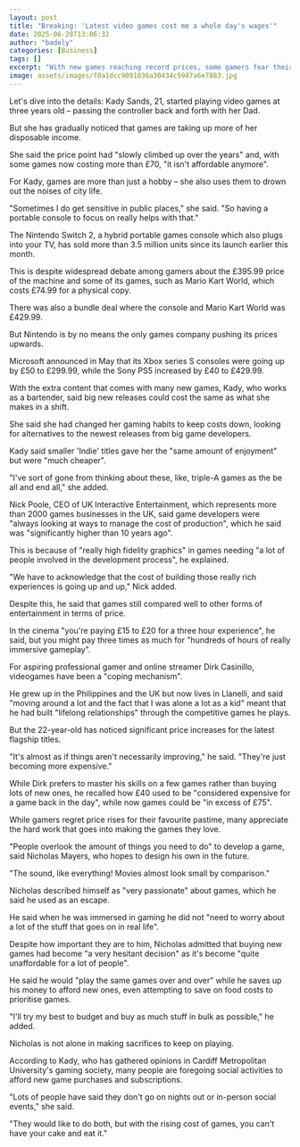 ```yaml
---
layout: post
title: "Breaking: 'Latest video games cost me a whole day's wages'"
date: 2025-06-28T13:06:32
author: "badely"
categories: [Business]
tags: []
excerpt: "With new games reaching record prices, some gamers fear their favourite hobby is becoming unaffordable."
image: assets/images/f0a1dcc9091036a30434c5987a6e7883.jpg
---
```


Let's dive into the details: Kady Sands, 21, started playing video games at three years old – passing the controller back and forth with her Dad. 

But she has gradually noticed that games are taking up more of her disposable income.

She said the price point had "slowly climbed up over the years" and, with some games now costing more than £70, "it isn't affordable anymore".

For Kady, games are more than just a hobby – she also uses them to drown out the noises of city life.

"Sometimes I do get sensitive in public places," she said. "So having a portable console to focus on really helps with that."

The Nintendo Switch 2, a hybrid portable games console which also plugs into your TV, has sold more than 3.5 million units since its launch earlier this month. 

This is despite widespread debate among gamers about the £395.99 price of the machine and some of its games, such as Mario Kart World, which costs £74.99 for a physical copy. 

There was also a bundle deal where the console and Mario Kart World was £429.99.

But Nintendo is by no means the only games company pushing its prices upwards. 

Microsoft announced in May that its Xbox series S consoles were going up by £50 to £299.99, while the Sony PS5 increased by £40 to £429.99.

With the extra content that comes with many new games, Kady, who works as a bartender, said big new releases could cost the same as what she makes in a shift. 

She said she had changed her gaming habits to keep costs down, looking for alternatives to the newest releases from big game developers.

Kady said smaller 'Indie' titles gave her the "same amount of enjoyment" but were "much cheaper".

"I've sort of gone from thinking about these, like, triple-A games as the be all and end all," she added.

Nick Poole, CEO of UK Interactive Entertainment, which represents more than 2000 games businesses in the UK, said game developers were "always looking at ways to manage the cost of production", which he said was "significantly higher than 10 years ago".

This is because of "really high fidelity graphics" in games needing "a lot of people involved in the development process", he explained.

"We have to acknowledge that the cost of building those really rich experiences is going up and up," Nick added.

Despite this, he said that games still compared well to other forms of entertainment in terms of price. 

In the cinema "you're paying £15 to £20 for a three hour experience", he said, but you might pay three times as much for "hundreds of hours of really immersive gameplay".

For aspiring professional gamer and online streamer Dirk Casinillo, videogames have been a "coping mechanism".

He grew up in the Philippines and the UK but now lives in Llanelli, and said "moving around a lot and the fact that I was alone a lot as a kid" meant that he had built "lifelong relationships" through the competitive games he plays.

But the 22-year-old has noticed significant price increases for the latest flagship titles. 

"It's almost as if things aren't necessarily improving," he said. "They're just becoming more expensive."

While Dirk prefers to master his skills on a few games rather than buying lots of new ones, he recalled how £40 used to be "considered expensive for a game back in the day", while now games could be "in excess of £75".

While gamers regret price rises for their favourite pastime, many appreciate the hard work that goes into making the games they love.

"People overlook the amount of things you need to do" to develop a game, said Nicholas Mayers, who hopes to design his own in the future. 

"The sound, like everything! Movies almost look small by comparison."

Nicholas described himself as "very passionate" about games, which he said he used as an escape. 

He said when he was immersed in gaming he did not "need to worry about a lot of the stuff that goes on in real life".

Despite how important they are to him, Nicholas admitted that buying new games had become "a very hesitant decision" as it's become "quite unaffordable for a lot of people".

He said he would "play the same games over and over" while he saves up his money to afford new ones, even attempting to save on food costs to prioritise games. 

"I'll try my best to budget and buy as much stuff in bulk as possible," he added.

Nicholas is not alone in making sacrifices to keep on playing.

According to Kady, who has gathered opinions in Cardiff Metropolitan University's gaming society, many people are foregoing social activities to afford new game purchases and subscriptions. 

"Lots of people have said they don't go on nights out or in-person social events," she said. 

"They would like to do both, but with the rising cost of games, you can't have your cake and eat it."


